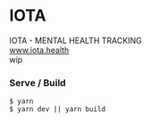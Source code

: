 # IOTA
IOTA - MENTAL HEALTH TRACKING \
www.iota.health \
wip

### Serve / Build

```
$ yarn
$ yarn dev || yarn build
```
